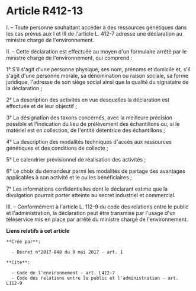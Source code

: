# Article R412-13

I. – Toute personne souhaitant accéder à des ressources génétiques dans les cas prévus aux I et III de l'article L. 412-7
adresse une déclaration au ministre chargé de l'environnement. 

II. – Cette déclaration est effectuée au moyen d'un formulaire arrêté par le ministre chargé de l'environnement, qui
comprend : 

1° S'il s'agit d'une personne physique, ses nom, prénoms et domicile et, s'il s'agit d'une personne morale, sa dénomination
ou raison sociale, sa forme juridique, l'adresse de son siège social ainsi que la qualité du signataire de la déclaration ; 

2° La description des activités en vue desquelles la déclaration est effectuée et de leur objectif ; 

3° La désignation des taxons concernés, avec la meilleure précision possible et l'indication du lieu de prélèvement des
échantillons ou, si le matériel est en collection, de l'entité détentrice des échantillons ; 

4° La description des modalités techniques d'accès aux ressources génétiques et des conditions de collecte ; 

5° Le calendrier prévisionnel de réalisation des activités ; 

6° Le choix du demandeur parmi les modalités de partage des avantages applicables à son activité et le ou les
bénéficiaires ; 

7° Les informations confidentielles dont le déclarant estime que la divulgation pourrait porter atteinte au secret industriel
et commercial. 

III. – Conformément à l'article L. 112-9 du code des relations entre le public et l'administration, la déclaration peut être
transmise par l'usage d'un téléservice mis en place par arrêté du ministre chargé de l'environnement.

**Liens relatifs à cet article**

	**Créé par**:

	  - Décret n°2017-848 du 9 mai 2017 - art. 1

	**Cite**:

	  - Code de l'environnement - art. L412-7
	  - Code des relations entre le public et l'administration - art. L112-9
